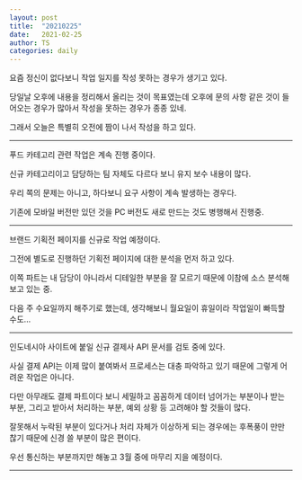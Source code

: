 ```yaml
---
layout: post
title:  "20210225"
date:   2021-02-25
author: TS
categories: daily
---
```


요즘 정신이 없다보니 작업 일지를 작성 못하는 경우가 생기고 있다.

당일날 오후에 내용을 정리해서 올리는 것이 목표였는데 오후에 문의 사항 같은 것이 들어오는 경우가 많아서 작성을 못하는 경우가 종종 있네.

그래서 오늘은 특별히 오전에 짬이 나서 작성을 하고 있다.

---

푸드 카테고리 관련 작업은 계속 진행 중이다.

신규 카테고리이고 담당하는 팀 자체도 다르다 보니 유지 보수 내용이 많다.

우리 쪽의 문제는 아니고, 하다보니 요구 사항이 계속 발생하는 경우다.

기존에 모바일 버전만 있던 것을 PC 버전도 새로 만드는 것도 병행해서 진행중.

---

브랜드 기획전 페이지를 신규로 작업 예정이다.

그전에 별도로 진행하던 기획전 페이지에 대한 분석을 먼저 하고 있다.

이쪽 파트는 내 담당이 아니라서 디테일한 부분을 잘 모르기 때문에 이참에 소스 분석해 보고 있는 중.

다음 주 수요일까지 해주기로 했는데, 생각해보니 월요일이 휴일이라 작업일이 빠득할 수도...

---

인도네시아 사이트에 붙일 신규 결제사 API 문서를 검토 중에 있다.

사실 결제 API는 이제 많이 붙여봐서 프로세스는 대충 파악하고 있기 때문에 그렇게 어려운 작업은 아니다.

다만 아무래도 결제 파트이다 보니 세밀하고 꼼꼼하게 데이터 넘어가는 부분이나 받는 부분, 그리고 받아서 처리하는 부분, 예외 상황 등 고려해야 할 것들이 많다.

잘못해서 누락된 부분이 있다거나 처리 자체가 이상하게 되는 경우에는 후폭풍이 만만 찮기 때문에 신경 쓸 부분이 많은 편이다.

우선 통신하는 부분까지만 해놓고 3월 중에 마무리 지을 예정이다.

---
